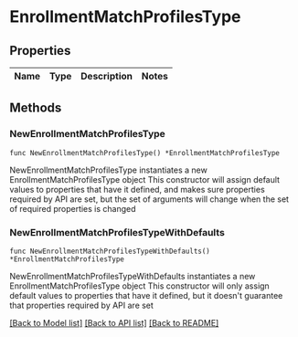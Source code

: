 # EnrollmentMatchProfilesType

## Properties

Name | Type | Description | Notes
------------ | ------------- | ------------- | -------------

## Methods

### NewEnrollmentMatchProfilesType

`func NewEnrollmentMatchProfilesType() *EnrollmentMatchProfilesType`

NewEnrollmentMatchProfilesType instantiates a new EnrollmentMatchProfilesType object
This constructor will assign default values to properties that have it defined,
and makes sure properties required by API are set, but the set of arguments
will change when the set of required properties is changed

### NewEnrollmentMatchProfilesTypeWithDefaults

`func NewEnrollmentMatchProfilesTypeWithDefaults() *EnrollmentMatchProfilesType`

NewEnrollmentMatchProfilesTypeWithDefaults instantiates a new EnrollmentMatchProfilesType object
This constructor will only assign default values to properties that have it defined,
but it doesn't guarantee that properties required by API are set


[[Back to Model list]](../README.md#documentation-for-models) [[Back to API list]](../README.md#documentation-for-api-endpoints) [[Back to README]](../README.md)


